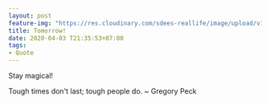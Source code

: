 ```yaml
---
layout: post
feature-img: "https://res.cloudinary.com/sdees-reallife/image/upload/v1555658919/sample_feature_img.png"
title: Tomorrow!
date: 2020-04-03 T21:35:53+07:00
tags:
- Quote
---
```

Stay magical!

<i class="fa fa-child" style="color:plum"></i>

Tough times don't last; tough people do. ~ Gregory Peck
